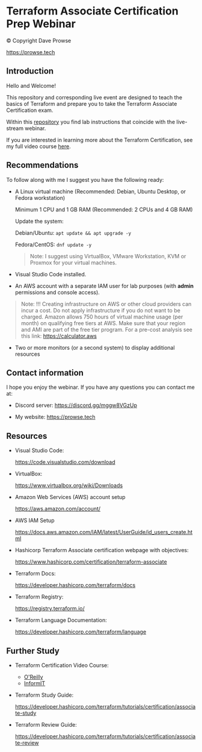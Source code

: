 # Terraform Associate Certification Prep Webinar

© Copyright Dave Prowse

https://prowse.tech

## Introduction

Hello and Welcome!

This repository and corresponding live event are designed to teach the basics of Terraform and prepare you to take the Terraform Associate Certification exam.

Within this [repository](https://github.com/daveprowse/tac-live) you find lab instructions that coincide with the live-stream webinar.

If you are interested in learning more about the Terraform Certification, see my full video course [here](https://learning.oreilly.com/course/hashicorp-certified-terraform/9780138195366/).

## Recommendations

To follow along with me I suggest you have the following ready:

- A Linux virtual machine (Recommended: Debian, Ubuntu Desktop, or Fedora workstation)

  Minimum 1 CPU and 1 GB RAM (Recommended: 2 CPUs and 4 GB RAM)

  Update the system:

    Debian/Ubuntu: `apt update && apt upgrade -y`

    Fedora/CentOS: `dnf update -y`

  > Note: I suggest using VirtualBox, VMware Workstation, KVM or Proxmox for your virtual machines.

- Visual Studio Code installed.

- An AWS account with a separate IAM user for lab purposes (with **admin** permissions and console access).

> Note: !!! Creating infrastructure on AWS or other cloud providers can incur a cost. Do not apply infrastructure if you do not want to be charged.
> Amazon allows 750 hours of virtual machine usage (per month) on qualifying free tiers at AWS. Make sure that your region and AMI are part of the free tier program. For a pre-cost analysis see this link: https://calculator.aws

- Two or more monitors (or a second system) to display additional resources

## Contact information

I hope you enjoy the webinar. If you have any questions you can contact me at:

- Discord server: https://discord.gg/mggw8VGzUp

- My website: https://prowse.tech

## Resources

- Visual Studio Code:

  https://code.visualstudio.com/download

- VirtualBox:

  https://www.virtualbox.org/wiki/Downloads

- Amazon Web Services (AWS) account setup

  https://aws.amazon.com/account/  

- AWS IAM Setup

  https://docs.aws.amazon.com/IAM/latest/UserGuide/id_users_create.html

- Hashicorp Terraform Associate certification webpage with objectives:

  https://www.hashicorp.com/certification/terraform-associate

- Terraform Docs:
  
  https://developer.hashicorp.com/terraform/docs

- Terraform Registry:
  
  https://registry.terraform.io/

- Terraform Language Documentation:
  
  https://developer.hashicorp.com/terraform/language

## Further Study

- Terraform Certification Video Course:

  - [O'Reilly](https://learning.oreilly.com/course/hashicorp-certified-terraform/9780138195366/)
  - [InformIT](https://click.linksynergy.com/link?id=g%2f%2f2PZbywdw&offerid=145238.248089780138195397&bids=145238.248089780138195397&bids=145238.248089780138195397&type=2&murl=https%3a%2f%2fwww.pearsonitcertification.com%2ftitle%2f9780138195397&) 

- Terraform Study Guide:

  https://developer.hashicorp.com/terraform/tutorials/certification/associate-study

- Terraform Review Guide:
  
  https://developer.hashicorp.com/terraform/tutorials/certification/associate-review
